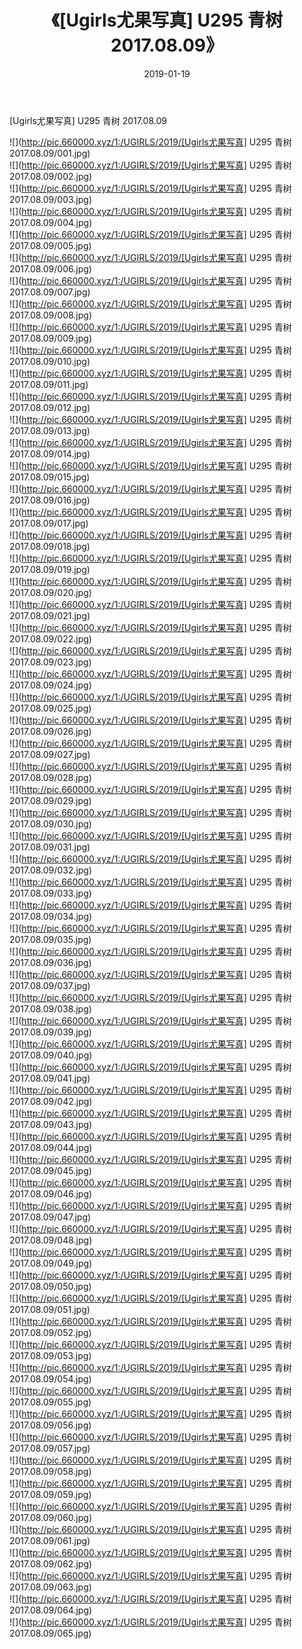 ﻿---
layout: post
title:  《[Ugirls尤果写真] U295 青树 2017.08.09》
date:   2019-01-19
img: http://pic.660000.xyz/1:/UGIRLS/2019/[Ugirls尤果写真] U295 青树 2017.08.09/000.jpg
categories: [美女, 清纯, 唯美]
---

[Ugirls尤果写真] U295 青树 2017.08.09

 ![](http://pic.660000.xyz/1:/UGIRLS/2019/[Ugirls尤果写真] U295 青树 2017.08.09/001.jpg) <br>![](http://pic.660000.xyz/1:/UGIRLS/2019/[Ugirls尤果写真] U295 青树 2017.08.09/002.jpg) <br>![](http://pic.660000.xyz/1:/UGIRLS/2019/[Ugirls尤果写真] U295 青树 2017.08.09/003.jpg) <br>![](http://pic.660000.xyz/1:/UGIRLS/2019/[Ugirls尤果写真] U295 青树 2017.08.09/004.jpg) <br>![](http://pic.660000.xyz/1:/UGIRLS/2019/[Ugirls尤果写真] U295 青树 2017.08.09/005.jpg) <br>![](http://pic.660000.xyz/1:/UGIRLS/2019/[Ugirls尤果写真] U295 青树 2017.08.09/006.jpg) <br>![](http://pic.660000.xyz/1:/UGIRLS/2019/[Ugirls尤果写真] U295 青树 2017.08.09/007.jpg) <br>![](http://pic.660000.xyz/1:/UGIRLS/2019/[Ugirls尤果写真] U295 青树 2017.08.09/008.jpg) <br>![](http://pic.660000.xyz/1:/UGIRLS/2019/[Ugirls尤果写真] U295 青树 2017.08.09/009.jpg) <br>![](http://pic.660000.xyz/1:/UGIRLS/2019/[Ugirls尤果写真] U295 青树 2017.08.09/010.jpg) <br>![](http://pic.660000.xyz/1:/UGIRLS/2019/[Ugirls尤果写真] U295 青树 2017.08.09/011.jpg) <br>![](http://pic.660000.xyz/1:/UGIRLS/2019/[Ugirls尤果写真] U295 青树 2017.08.09/012.jpg) <br>![](http://pic.660000.xyz/1:/UGIRLS/2019/[Ugirls尤果写真] U295 青树 2017.08.09/013.jpg) <br>![](http://pic.660000.xyz/1:/UGIRLS/2019/[Ugirls尤果写真] U295 青树 2017.08.09/014.jpg) <br>![](http://pic.660000.xyz/1:/UGIRLS/2019/[Ugirls尤果写真] U295 青树 2017.08.09/015.jpg) <br>![](http://pic.660000.xyz/1:/UGIRLS/2019/[Ugirls尤果写真] U295 青树 2017.08.09/016.jpg) <br>![](http://pic.660000.xyz/1:/UGIRLS/2019/[Ugirls尤果写真] U295 青树 2017.08.09/017.jpg) <br>![](http://pic.660000.xyz/1:/UGIRLS/2019/[Ugirls尤果写真] U295 青树 2017.08.09/018.jpg) <br>![](http://pic.660000.xyz/1:/UGIRLS/2019/[Ugirls尤果写真] U295 青树 2017.08.09/019.jpg) <br>![](http://pic.660000.xyz/1:/UGIRLS/2019/[Ugirls尤果写真] U295 青树 2017.08.09/020.jpg) <br>![](http://pic.660000.xyz/1:/UGIRLS/2019/[Ugirls尤果写真] U295 青树 2017.08.09/021.jpg) <br>![](http://pic.660000.xyz/1:/UGIRLS/2019/[Ugirls尤果写真] U295 青树 2017.08.09/022.jpg) <br>![](http://pic.660000.xyz/1:/UGIRLS/2019/[Ugirls尤果写真] U295 青树 2017.08.09/023.jpg) <br>![](http://pic.660000.xyz/1:/UGIRLS/2019/[Ugirls尤果写真] U295 青树 2017.08.09/024.jpg) <br>![](http://pic.660000.xyz/1:/UGIRLS/2019/[Ugirls尤果写真] U295 青树 2017.08.09/025.jpg) <br>![](http://pic.660000.xyz/1:/UGIRLS/2019/[Ugirls尤果写真] U295 青树 2017.08.09/026.jpg) <br>![](http://pic.660000.xyz/1:/UGIRLS/2019/[Ugirls尤果写真] U295 青树 2017.08.09/027.jpg) <br>![](http://pic.660000.xyz/1:/UGIRLS/2019/[Ugirls尤果写真] U295 青树 2017.08.09/028.jpg) <br>![](http://pic.660000.xyz/1:/UGIRLS/2019/[Ugirls尤果写真] U295 青树 2017.08.09/029.jpg) <br>![](http://pic.660000.xyz/1:/UGIRLS/2019/[Ugirls尤果写真] U295 青树 2017.08.09/030.jpg) <br>![](http://pic.660000.xyz/1:/UGIRLS/2019/[Ugirls尤果写真] U295 青树 2017.08.09/031.jpg) <br>![](http://pic.660000.xyz/1:/UGIRLS/2019/[Ugirls尤果写真] U295 青树 2017.08.09/032.jpg) <br>![](http://pic.660000.xyz/1:/UGIRLS/2019/[Ugirls尤果写真] U295 青树 2017.08.09/033.jpg) <br>![](http://pic.660000.xyz/1:/UGIRLS/2019/[Ugirls尤果写真] U295 青树 2017.08.09/034.jpg) <br>![](http://pic.660000.xyz/1:/UGIRLS/2019/[Ugirls尤果写真] U295 青树 2017.08.09/035.jpg) <br>![](http://pic.660000.xyz/1:/UGIRLS/2019/[Ugirls尤果写真] U295 青树 2017.08.09/036.jpg) <br>![](http://pic.660000.xyz/1:/UGIRLS/2019/[Ugirls尤果写真] U295 青树 2017.08.09/037.jpg) <br>![](http://pic.660000.xyz/1:/UGIRLS/2019/[Ugirls尤果写真] U295 青树 2017.08.09/038.jpg) <br>![](http://pic.660000.xyz/1:/UGIRLS/2019/[Ugirls尤果写真] U295 青树 2017.08.09/039.jpg) <br>![](http://pic.660000.xyz/1:/UGIRLS/2019/[Ugirls尤果写真] U295 青树 2017.08.09/040.jpg) <br>![](http://pic.660000.xyz/1:/UGIRLS/2019/[Ugirls尤果写真] U295 青树 2017.08.09/041.jpg) <br>![](http://pic.660000.xyz/1:/UGIRLS/2019/[Ugirls尤果写真] U295 青树 2017.08.09/042.jpg) <br>![](http://pic.660000.xyz/1:/UGIRLS/2019/[Ugirls尤果写真] U295 青树 2017.08.09/043.jpg) <br>![](http://pic.660000.xyz/1:/UGIRLS/2019/[Ugirls尤果写真] U295 青树 2017.08.09/044.jpg) <br>![](http://pic.660000.xyz/1:/UGIRLS/2019/[Ugirls尤果写真] U295 青树 2017.08.09/045.jpg) <br>![](http://pic.660000.xyz/1:/UGIRLS/2019/[Ugirls尤果写真] U295 青树 2017.08.09/046.jpg) <br>![](http://pic.660000.xyz/1:/UGIRLS/2019/[Ugirls尤果写真] U295 青树 2017.08.09/047.jpg) <br>![](http://pic.660000.xyz/1:/UGIRLS/2019/[Ugirls尤果写真] U295 青树 2017.08.09/048.jpg) <br>![](http://pic.660000.xyz/1:/UGIRLS/2019/[Ugirls尤果写真] U295 青树 2017.08.09/049.jpg) <br>![](http://pic.660000.xyz/1:/UGIRLS/2019/[Ugirls尤果写真] U295 青树 2017.08.09/050.jpg) <br>![](http://pic.660000.xyz/1:/UGIRLS/2019/[Ugirls尤果写真] U295 青树 2017.08.09/051.jpg) <br>![](http://pic.660000.xyz/1:/UGIRLS/2019/[Ugirls尤果写真] U295 青树 2017.08.09/052.jpg) <br>![](http://pic.660000.xyz/1:/UGIRLS/2019/[Ugirls尤果写真] U295 青树 2017.08.09/053.jpg) <br>![](http://pic.660000.xyz/1:/UGIRLS/2019/[Ugirls尤果写真] U295 青树 2017.08.09/054.jpg) <br>![](http://pic.660000.xyz/1:/UGIRLS/2019/[Ugirls尤果写真] U295 青树 2017.08.09/055.jpg) <br>![](http://pic.660000.xyz/1:/UGIRLS/2019/[Ugirls尤果写真] U295 青树 2017.08.09/056.jpg) <br>![](http://pic.660000.xyz/1:/UGIRLS/2019/[Ugirls尤果写真] U295 青树 2017.08.09/057.jpg) <br>![](http://pic.660000.xyz/1:/UGIRLS/2019/[Ugirls尤果写真] U295 青树 2017.08.09/058.jpg) <br>![](http://pic.660000.xyz/1:/UGIRLS/2019/[Ugirls尤果写真] U295 青树 2017.08.09/059.jpg) <br>![](http://pic.660000.xyz/1:/UGIRLS/2019/[Ugirls尤果写真] U295 青树 2017.08.09/060.jpg) <br>![](http://pic.660000.xyz/1:/UGIRLS/2019/[Ugirls尤果写真] U295 青树 2017.08.09/061.jpg) <br>![](http://pic.660000.xyz/1:/UGIRLS/2019/[Ugirls尤果写真] U295 青树 2017.08.09/062.jpg) <br>![](http://pic.660000.xyz/1:/UGIRLS/2019/[Ugirls尤果写真] U295 青树 2017.08.09/063.jpg) <br>![](http://pic.660000.xyz/1:/UGIRLS/2019/[Ugirls尤果写真] U295 青树 2017.08.09/064.jpg) <br>![](http://pic.660000.xyz/1:/UGIRLS/2019/[Ugirls尤果写真] U295 青树 2017.08.09/065.jpg) <br>